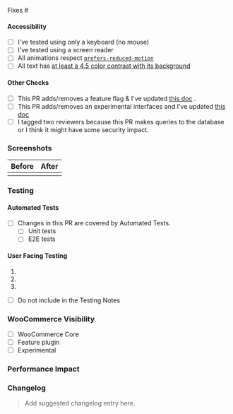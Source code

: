 <!-- Start by describing the changes made in this Pull Request, and the reason for such changes. -->

<!-- Reference any related issues or PRs here -->

Fixes #

<!-- Don't forget to update the title with something descriptive. -->
<!-- If you can, add the appropriate labels -->

#### Accessibility

<!-- If you've changed or added any interactions, check off the appropriate items below. You can delete any that don't apply. Use this space to elaborate on anything if needed. -->

- [ ] I've tested using only a keyboard (no mouse)
- [ ] I've tested using a screen reader
- [ ] All animations respect [`prefers-reduced-motion`](https://developer.mozilla.org/en-US/docs/Web/CSS/@media/prefers-reduced-motion)
- [ ] All text has [at least a 4.5 color contrast with its background](https://webaim.org/resources/contrastchecker/)

#### Other Checks

- [ ] This PR adds/removes a feature flag & I've updated [this doc](../docs/blocks/feature-flags-and-experimental-interfaces.md) .
- [ ] This PR adds/removes an experimental interfaces and I've updated [this doc](../docs/blocks/feature-flags-and-experimental-interfaces.md)
- [ ] I tagged two reviewers because this PR makes queries to the database or I think it might have some security impact.

### Screenshots

<!-- If your change has a visual component, add a screenshot here. A "before" screenshot would also be helpful. -->

| Before | After |
| ------ | ----- |
|        |       |

### Testing

#### Automated Tests
* [ ] Changes in this PR are covered by Automated Tests.
  * [ ] Unit tests
  * [ ] E2E tests

#### User Facing Testing

<!-- Write these steps from the perspective of a "user" (merchant) familiar with WooCommerce. No need to spell out the steps for common setup scenarios (eg. "Create a product"), but do be specific about the thing being tested. Include screenshots demonstrating expectations where that will be helpful. -->

1.
2.
3.

* [ ] Do not include in the Testing Notes <!-- Check this box if this PR can't be tested by users (ie: it doesn't include user-facing changes or it can't be tested without manually modifying the code). -->

### WooCommerce Visibility

<!-- Check this [this doc](../docs/blocks/feature-flags-and-experimental-interfaces.md) to see if the change is visible in WC core or not (part of the feature plugin or experimental)-->

* [ ] WooCommerce Core
* [ ] Feature plugin
* [ ] Experimental

### Performance Impact

<!-- Please document any known performance impact (positive or negative) here. If negative, provide some rationale for why this is an okay tradeoff or how this will be addressed. -->

### Changelog

> Add suggested changelog entry here.
